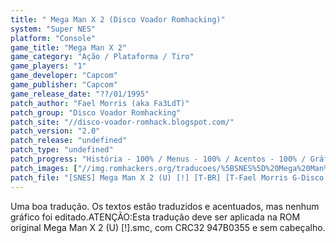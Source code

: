 ```yaml
---
title: " Mega Man X 2 (Disco Voador Romhacking)"
system: "Super NES"
platform: "Console"
game_title: "Mega Man X 2"
game_category: "Ação / Plataforma / Tiro"
game_players: "1"
game_developer: "Capcom"
game_publisher: "Capcom"
game_release_date: "??/01/1995"
patch_author: "Fael Morris (aka Fa3LdT)"
patch_group: "Disco Voador Romhacking"
patch_site: "//disco-voador-romhack.blogspot.com/"
patch_version: "2.0"
patch_release: "undefined"
patch_type: "undefined"
patch_progress: "História - 100% / Menus - 100% / Acentos - 100% / Gráficos - 0% / Revisão - 0%"
patch_images: ["//img.romhackers.org/traducoes/%5BSNES%5D%20Mega%20Man%20X%202%20-%20Disco%20Voador%20Romhacking%20-%201.png","//img.romhackers.org/traducoes/%5BSNES%5D%20Mega%20Man%20X%202%20-%20Disco%20Voador%20Romhacking%20-%202.png","//img.romhackers.org/traducoes/%5BSNES%5D%20Mega%20Man%20X%202%20-%20Disco%20Voador%20Romhacking%20-%203.png"]
patch_file: "[SNES] Mega Man X 2 (U) [!] [T-BR] [T-Fael Morris G-Disco Voador Romhacking] [V-2.0 A-2011].zip"
---
```

Uma boa tradução. Os textos estão traduzidos e acentuados, mas nenhum gráfico foi editado.ATENÇÃO:Esta tradução deve ser aplicada na ROM original Mega Man X 2 (U) [!].smc, com CRC32 947B0355 e sem cabeçalho.